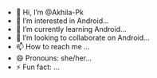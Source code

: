 - 👋 Hi, I’m @Akhila-Pk
- 👀 I’m interested in Android...
- 🌱 I’m currently learning Android...
- 💞️ I’m looking to collaborate on Android...
- 📫 How to reach me ...
- 😄 Pronouns: she/her...
- ⚡ Fun fact: ...

<!---
Akhila-Pk/Akhila-Pk is a ✨ special ✨ repository because its `README.md` (this file) appears on your GitHub profile.
You can click the Preview link to take a look at your changes.
--->
